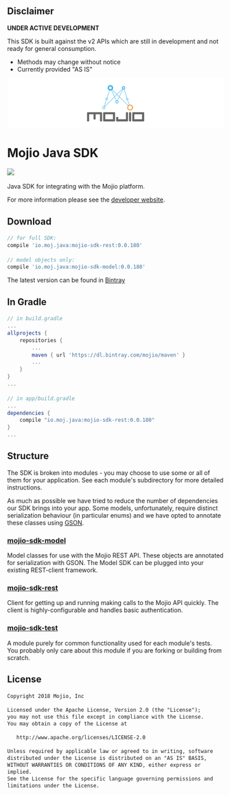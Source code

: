 ## Disclaimer ##
**UNDER ACTIVE DEVELOPMENT**

This SDK is built against the v2 APIs which are still in development and not ready for general consumption.

* Methods may change without notice
* Currently provided "AS IS"

![](static/banner_mojio.png)
# Mojio Java SDK #
![](http://ci.moj.io/app/rest/builds/buildType:(id:Mobile_MojioSDK_Java_Development)/statusIcon)

Java SDK for integrating with the Mojio platform.

For more information please see the [developer website](http://developer.moj.io/).

## Download ##
```gradle
// for full SDK:
compile 'io.moj.java:mojio-sdk-rest:0.0.180'

// model objects only:
compile 'io.moj.java:mojio-sdk-model:0.0.180'
```

The latest version can be found in [Bintray](https://bintray.com/mojio/maven/io.moj.java%3Amojio-sdk-rest)

## In Gradle ##
```gradle
// in build.gradle
...
allprojects {
    repositories {
        ...
        maven { url 'https://dl.bintray.com/mojio/maven' }
        ...
    }
}
...

// in app/build.gradle
...
dependencies {
    compile "io.moj.java:mojio-sdk-rest:0.0.180"
}
...
```

## Structure ##
The SDK is broken into modules - you may choose to use some or all of them for your application.
See each module's subdirectory for more detailed instructions.

As much as possible we have tried to reduce the number of dependencies our SDK brings into your app.
Some models, unfortunately, require distinct serialization behaviour (in particular enums) and we
have opted to annotate these classes using [GSON](https://github.com/google/gson).

### [mojio-sdk-model](https://github.com/mojio/mojio-java-sdk/tree/develop/mojio-sdk-model) ###
  Model classes for use with the Mojio REST API. These objects are annotated for serialization with
  GSON. The Model SDK can be plugged into your existing REST-client framework.

### [mojio-sdk-rest](https://github.com/mojio/mojio-java-sdk/tree/develop/mojio-sdk-rest) ###
  Client for getting up and running making calls to the Mojio API quickly. The client is highly-configurable
  and handles basic authentication.

### [mojio-sdk-test](https://github.com/mojio/mojio-java-sdk/tree/develop/mojio-sdk-test) ###
  A module purely for common functionality used for each module's tests. You probably only care
  about this module if you are forking or building from scratch.

## License ##
    Copyright 2018 Mojio, Inc

    Licensed under the Apache License, Version 2.0 (the "License");
    you may not use this file except in compliance with the License.
    You may obtain a copy of the License at

       http://www.apache.org/licenses/LICENSE-2.0

    Unless required by applicable law or agreed to in writing, software
    distributed under the License is distributed on an "AS IS" BASIS,
    WITHOUT WARRANTIES OR CONDITIONS OF ANY KIND, either express or implied.
    See the License for the specific language governing permissions and
    limitations under the License.
